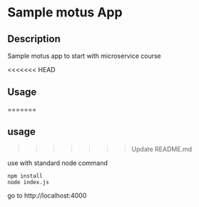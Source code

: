 # Sample motus App

## Description 

Sample motus app
to start with microservice course

<<<<<<< HEAD
 ## Usage 
=======
 ## usage 
>>>>>>> Update README.md
 
 use with standard node command
 
 ```
 npm install
 node index.js
 ```

go to http://localhost:4000
